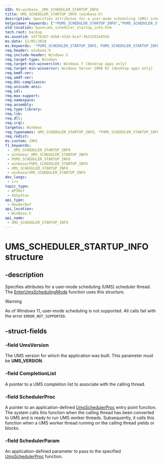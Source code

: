 ```yaml
---
UID: NS:winbase._UMS_SCHEDULER_STARTUP_INFO
title: UMS_SCHEDULER_STARTUP_INFO (winbase.h)
description: Specifies attributes for a user-mode scheduling (UMS) scheduler thread.
helpviewer_keywords: ["*PUMS_SCHEDULER_STARTUP_INFO","PUMS_SCHEDULER_STARTUP_INFO","PUMS_SCHEDULER_STARTUP_INFO structure pointer","UMS_SCHEDULER_STARTUP_INFO","UMS_SCHEDULER_STARTUP_INFO structure","_UMS_SCHEDULER_STARTUP_INFO","base.ums_scheduler_startup_info","winbase/PUMS_SCHEDULER_STARTUP_INFO","winbase/UMS_SCHEDULER_STARTUP_INFO"]
old-location: base\ums_scheduler_startup_info.htm
tech.root: backup
ms.assetid: e3f7b1b7-d2b8-432d-bce7-3633292e855b
ms.date: 12/05/2018
ms.keywords: '*PUMS_SCHEDULER_STARTUP_INFO, PUMS_SCHEDULER_STARTUP_INFO, PUMS_SCHEDULER_STARTUP_INFO structure pointer, UMS_SCHEDULER_STARTUP_INFO, UMS_SCHEDULER_STARTUP_INFO structure, _UMS_SCHEDULER_STARTUP_INFO, base.ums_scheduler_startup_info, winbase/PUMS_SCHEDULER_STARTUP_INFO, winbase/UMS_SCHEDULER_STARTUP_INFO'
req.header: winbase.h
req.include-header: Windows.h
req.target-type: Windows
req.target-min-winverclnt: Windows 7 [desktop apps only]
req.target-min-winversvr: Windows Server 2008 R2 [desktop apps only]
req.kmdf-ver: 
req.umdf-ver: 
req.ddi-compliance: 
req.unicode-ansi: 
req.idl: 
req.max-support: 
req.namespace: 
req.assembly: 
req.type-library: 
req.lib: 
req.dll: 
req.irql: 
targetos: Windows
req.typenames: UMS_SCHEDULER_STARTUP_INFO, *PUMS_SCHEDULER_STARTUP_INFO
req.redist: 
ms.custom: 19H1
f1_keywords:
 - _UMS_SCHEDULER_STARTUP_INFO
 - winbase/_UMS_SCHEDULER_STARTUP_INFO
 - PUMS_SCHEDULER_STARTUP_INFO
 - winbase/PUMS_SCHEDULER_STARTUP_INFO
 - UMS_SCHEDULER_STARTUP_INFO
 - winbase/UMS_SCHEDULER_STARTUP_INFO
dev_langs:
 - c++
topic_type:
 - APIRef
 - kbSyntax
api_type:
 - HeaderDef
api_location:
 - WinBase.h
api_name:
 - UMS_SCHEDULER_STARTUP_INFO
---
```


# UMS_SCHEDULER_STARTUP_INFO structure


## -description

Specifies attributes for a user-mode scheduling (UMS) scheduler thread. The <a href="/windows/desktop/api/winbase/nf-winbase-enterumsschedulingmode">EnterUmsSchedulingMode</a> function uses this structure.

> [!WARNING]
> As of Windows 11, user-mode scheduling is not supported. All calls fail with the error `ERROR_NOT_SUPPORTED`.

## -struct-fields

### -field UmsVersion

The UMS version for which the application was built. This parameter must be <b>UMS_VERSION</b>.

### -field CompletionList

A pointer to a UMS completion list to associate with the calling thread.

### -field SchedulerProc

A pointer to an application-defined <a href="/windows/desktop/api/winnt/nc-winnt-rtl_ums_scheduler_entry_point">UmsSchedulerProc</a> entry point function. The system calls this function when the calling thread has been converted to UMS and is ready to run UMS worker threads. Subsequently, it calls this function when a UMS worker thread running on the calling thread yields or blocks.

### -field SchedulerParam

An application-defined parameter to pass to the specified <a href="/windows/desktop/api/winnt/nc-winnt-rtl_ums_scheduler_entry_point">UmsSchedulerProc</a> function.